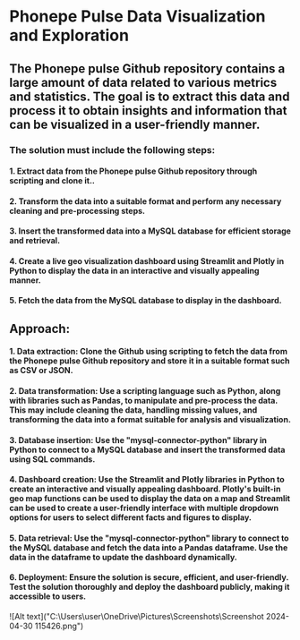 # Phonepe Pulse Data Visualization and Exploration
## The Phonepe pulse Github repository contains a large amount of data related to various metrics and statistics. The goal is to extract this data and process it to obtain insights and information that can be visualized in a user-friendly manner.
### The solution must include the following steps:
#### 1. Extract data from the Phonepe pulse Github repository through scripting and clone it..
#### 2. Transform the data into a suitable format and perform any necessary cleaning and pre-processing steps.
#### 3. Insert the transformed data into a MySQL database for efficient storage and retrieval.
#### 4. Create a live geo visualization dashboard using Streamlit and Plotly in Python to display the data in an interactive and visually appealing manner.
#### 5. Fetch the data from the MySQL database to display in the dashboard.
## Approach:
#### 1. Data extraction: Clone the Github using scripting to fetch the data from the Phonepe pulse Github repository and store it in a suitable format such as CSV or JSON.
#### 2. Data transformation: Use a scripting language such as Python, along with libraries such as Pandas, to manipulate and pre-process the data. This may include cleaning the data, handling missing values, and transforming the data into a format suitable for analysis and visualization.
#### 3. Database insertion: Use the "mysql-connector-python" library in Python to connect to a MySQL database and insert the transformed data using SQL commands.
#### 4. Dashboard creation: Use the Streamlit and Plotly libraries in Python to create an interactive and visually appealing dashboard. Plotly's built-in geo map functions can be used to display the data on a map and Streamlit can be used to create a user-friendly interface with multiple dropdown options for users to select different facts and figures to display.
#### 5. Data retrieval: Use the "mysql-connector-python" library to connect to the MySQL database and fetch the data into a Pandas dataframe. Use the data in the dataframe to update the dashboard dynamically.
#### 6. Deployment: Ensure the solution is secure, efficient, and user-friendly. Test the solution thoroughly and deploy the dashboard publicly, making it accessible to users.
![Alt text]("C:\Users\user\OneDrive\Pictures\Screenshots\Screenshot 2024-04-30 115426.png")
